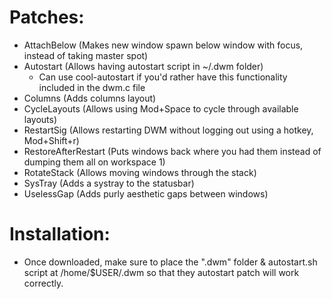 # Patches:

- AttachBelow (Makes new window spawn below window with focus, instead of taking master spot)
- Autostart (Allows having autostart script in ~/.dwm folder)
    - Can use cool-autostart if you'd rather have this functionality included in the dwm.c file
- Columns (Adds columns layout)
- CycleLayouts (Allows using Mod+Space to cycle through available layouts)
- RestartSig (Allows restarting DWM without logging out using a hotkey, Mod+Shift+r)
- RestoreAfterRestart (Puts windows back where you had them instead of dumping them all on workspace 1)
- RotateStack (Allows moving windows through the stack)
- SysTray (Adds a systray to the statusbar)
- UselessGap (Adds purly aesthetic gaps between windows)

# Installation:

- Once downloaded, make sure to place the ".dwm" folder & autostart.sh script at /home/$USER/.dwm so that they autostart patch will work correctly. 
